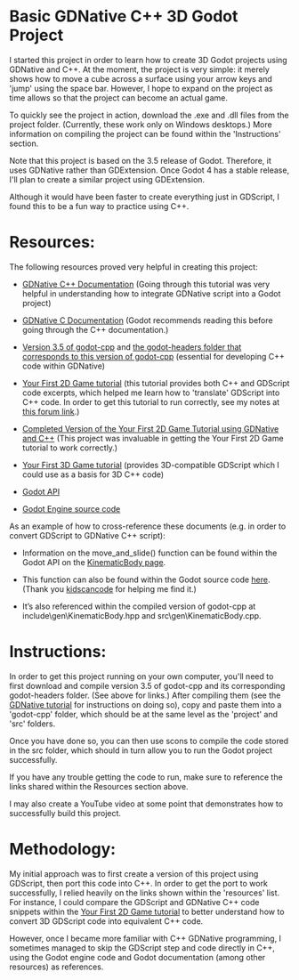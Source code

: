# Basic GDNative C++ 3D Godot Project

I started this project in order to learn how to create 3D Godot projects using GDNative and C++. At the moment, the project is very simple: it merely shows how to move a cube across a surface using your arrow keys and 'jump' using the space bar. However, I hope to expand on the project as time allows so that the project can become an actual game.

To quickly see the project in action, download the .exe and .dll files from the project folder. (Currently, these work only on Windows desktops.) More information on compiling the project can be found within the 'Instructions' section.

Note that this project is based on the 3.5 release of Godot. Therefore, it uses GDNative rather than GDExtension. Once Godot 4 has a stable release, I'll plan to create a similar project using GDExtension.

Although it would have been faster to create everything just in GDScript, I found this to be a fun way to practice using C++.


# Resources:

The following resources proved very helpful in creating this project:

* [GDNative C++ Documentation](https://docs.godotengine.org/en/stable/tutorials/scripting/gdnative/gdnative_cpp_example.html) (Going through this tutorial was very helpful in understanding how to integrate GDNative script into a Godot project) 

* [GDNative C Documentation](https://docs.godotengine.org/en/stable/tutorials/scripting/gdnative/gdnative_c_example.html) (Godot recommends reading this before going through the C++ documentation.) 

* [Version 3.5 of godot-cpp](https://github.com/godotengine/godot-cpp/tree/3.5) and [the godot-headers folder that corresponds to this version of godot-cpp](https://github.com/godotengine/godot-headers/tree/63d04316d3236ad139f3eb9e6cf20f5719a61e05) (essential for developing C++ code within GDNative)

* [Your First 2D Game tutorial](https://docs.godotengine.org/en/stable/getting_started/first_2d_game/index.html) (this tutorial provides both C++ and GDScript code excerpts, which helped me learn how to 'translate' GDScript into C++ code. In order to get this tutorial to run correctly, see my notes at [this forum link](https://godotforums.org/d/32246-notes-on-getting-the-your-first-2d-game-tutorial-to-work-with-c-code).)

* [Completed Version of the Your First 2D Game Tutorial using GDNative and C++](https://github.com/godotengine/gdnative-demos/tree/master/cpp/dodge_the_creeps) (This project was invaluable in getting the Your First 2D Game tutorial to work correctly.)

* [Your First 3D Game tutorial](https://docs.godotengine.org/en/stable/getting_started/first_3d_game/index.html) (provides 3D-compatible GDScript which I could use as a basis for 3D C++ code)

* [Godot API](https://docs.godotengine.org/en/stable/classes/index.html)

* [Godot Engine source code](https://github.com/godotengine/godot/tree/3.5)

As an example of how to cross-reference these documents (e.g. in order to convert GDScript to GDNative C++ script):

* Information on the move_and_slide() function can be found within the Godot API on the [KinematicBody page](https://docs.godotengine.org/en/stable/classes/class_kinematicbody.html?highlight=move_and_slide#class-kinematicbody-method-move-and-slide). 

* This function can also be found within the Godot source code [here](https://github.com/godotengine/godot/blob/3.5/scene/3d/physics_body.cpp). (Thank you [kidscancode](https://godotengine.org/qa/138386/how-does-move_and_slide-use-move_and_collide-under-the-hood) for helping me find it.)
 
* It’s also referenced within the compiled version of godot-cpp at include\gen\KinematicBody.hpp and src\gen\KinematicBody.cpp.

# Instructions:

In order to get this project running on your own computer, you'll need to first download and compile version 3.5 of godot-cpp and its corresponding godot-headers folder. (See above for links.) After compiling them (see the [GDNative tutorial](https://docs.godotengine.org/en/stable/tutorials/scripting/gdnative/gdnative_cpp_example.html) for instructions on doing so), copy and paste them into a 'godot-cpp' folder, which should be at the same level as the 'project' and 'src' folders.

Once you have done so, you can then use scons to compile the code stored in the src folder, which should in turn allow you to run the Godot project successfully.

If you have any trouble getting the code to run, make sure to reference the links shared within the Resources section above.

I may also create a YouTube video at some point that demonstrates how to successfully build this project.

# Methodology:

My initial approach was to first create a version of this project using GDScript, then port this code into C++. In order to get the port to work successfully, I relied heavily on the links shown within the 'resources' list. For instance, I could compare the GDScript and GDNative C++ code snippets within the [Your First 2D Game tutorial](https://docs.godotengine.org/en/stable/getting_started/first_2d_game/index.html) to better understand how to convert 3D GDScript code into equivalent C++ code.

However, once I became more familiar with C++ GDNative programming, I sometimes managed to skip the GDScript step and code directly in C++, using the Godot engine code and Godot documentation (among other resources) as references.



